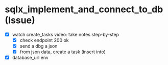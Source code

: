 # sqlx_implement_and_connect_to_db (Issue)

- [x] watch create_tasks video: take notes step-by-step
  - [x] check endpoint 200 ok
  - [x] send a dbg a json
  - [x] from json data, create a task (insert into)
- [x] database_url env
